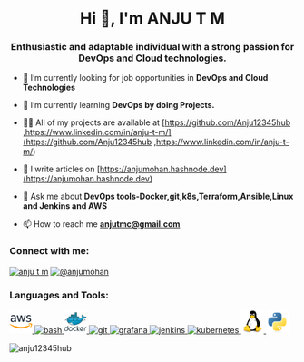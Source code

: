 <h1 align="center">Hi 👋, I'm ANJU T M</h1>
<h3 align="center">Enthusiastic and adaptable individual with a strong passion for DevOps and Cloud technologies.</h3>

- 🔭 I’m currently looking for job opportunities in **DevOps and Cloud Technologies**

- 🌱 I’m currently learning **DevOps by doing Projects.**

- 👨‍💻 All of my projects are available at [https://github.com/Anju12345hub ,https://www.linkedin.com/in/anju-t-m/](https://github.com/Anju12345hub ,https://www.linkedin.com/in/anju-t-m/)

- 📝 I write articles on [https://anjumohan.hashnode.dev](https://anjumohan.hashnode.dev)

- 💬 Ask me about **DevOps tools-Docker,git,k8s,Terraform,Ansible,Linux and Jenkins and AWS**

- 📫 How to reach me **anjutmc@gmail.com**

<h3 align="left">Connect with me:</h3>
<p align="left">
<a href="https://linkedin.com/in/anju t m" target="blank"><img align="center" src="https://raw.githubusercontent.com/rahuldkjain/github-profile-readme-generator/master/src/images/icons/Social/linked-in-alt.svg" alt="anju t m" height="30" width="40" /></a>
<a href="https://hashnode.com/@anjumohan" target="blank"><img align="center" src="https://raw.githubusercontent.com/rahuldkjain/github-profile-readme-generator/master/src/images/icons/Social/hashnode.svg" alt="@anjumohan" height="30" width="40" /></a>
</p>

<h3 align="left">Languages and Tools:</h3>
<p align="left"> <a href="https://aws.amazon.com" target="_blank" rel="noreferrer"> <img src="https://raw.githubusercontent.com/devicons/devicon/master/icons/amazonwebservices/amazonwebservices-original-wordmark.svg" alt="aws" width="40" height="40"/> </a> <a href="https://www.gnu.org/software/bash/" target="_blank" rel="noreferrer"> <img src="https://www.vectorlogo.zone/logos/gnu_bash/gnu_bash-icon.svg" alt="bash" width="40" height="40"/> </a> <a href="https://www.docker.com/" target="_blank" rel="noreferrer"> <img src="https://raw.githubusercontent.com/devicons/devicon/master/icons/docker/docker-original-wordmark.svg" alt="docker" width="40" height="40"/> </a> <a href="https://git-scm.com/" target="_blank" rel="noreferrer"> <img src="https://www.vectorlogo.zone/logos/git-scm/git-scm-icon.svg" alt="git" width="40" height="40"/> </a> <a href="https://grafana.com" target="_blank" rel="noreferrer"> <img src="https://www.vectorlogo.zone/logos/grafana/grafana-icon.svg" alt="grafana" width="40" height="40"/> </a> <a href="https://www.jenkins.io" target="_blank" rel="noreferrer"> <img src="https://www.vectorlogo.zone/logos/jenkins/jenkins-icon.svg" alt="jenkins" width="40" height="40"/> </a> <a href="https://kubernetes.io" target="_blank" rel="noreferrer"> <img src="https://www.vectorlogo.zone/logos/kubernetes/kubernetes-icon.svg" alt="kubernetes" width="40" height="40"/> </a> <a href="https://www.linux.org/" target="_blank" rel="noreferrer"> <img src="https://raw.githubusercontent.com/devicons/devicon/master/icons/linux/linux-original.svg" alt="linux" width="40" height="40"/> </a> <a href="https://www.python.org" target="_blank" rel="noreferrer"> <img src="https://raw.githubusercontent.com/devicons/devicon/master/icons/python/python-original.svg" alt="python" width="40" height="40"/> </a> </p>

<p><img align="center" src="https://github-readme-stats.vercel.app/api/top-langs?username=anju12345hub&show_icons=true&locale=en&layout=compact" alt="anju12345hub" /></p>
